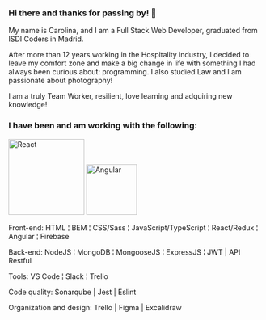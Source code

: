 ### Hi there and thanks for passing by! 📸

My name is Carolina, and I am a Full Stack Web Developer, graduated from ISDI Coders in Madrid.

After more than 12 years working in the Hospitality industry, I decided to leave my comfort zone and make a big change in life with something I had always been curious about: programming.
I also studied Law and I am passionate about photography!

I am a truly Team Worker, resilient, love learning and adquiring new knowledge! 

### I have been and am working with the following:

 <img width="150" alt="React" src="https://user-images.githubusercontent.com/94986301/162154997-7448ec6e-5d98-41fc-a504-90a894f7d137.png">
<img width="100" alt="Angular" src="https://user-images.githubusercontent.com/94986301/162156810-10ebf927-7203-468f-a2dc-7439222bb361.png">


Front-end: 
HTML ¦ BEM ¦ CSS/Sass ¦ JavaScript/TypeScript ¦ React/Redux ¦ Angular ¦ Firebase

Back-end: 
NodeJS ¦ MongoDB ¦ MongooseJS ¦ ExpressJS ¦ JWT | API Restful

Tools:
VS Code ¦  Slack ¦ Trello

Code quality:
Sonarqube | Jest | Eslint

Organization and design:
Trello | Figma | Excalidraw

<!--
**CarolRdR/CarolRdR** is a ✨ _special_ ✨ repository because its `README.md` (this file) appears on your GitHub profile.

Here are some ideas to get you started:

- 🔭 I’m currently working on my Final Project from ISDI Coders as freelancer
- 🌱 I’m currently learning Angular
- 👯 I’m looking to collaborate on new projects!
- 💬 Ask me about React, JavaScript....
- 📫 How to reach me: rosdelreal@gmail.com
- ⚡ Fun fact: I am also a photographer! 
-->
